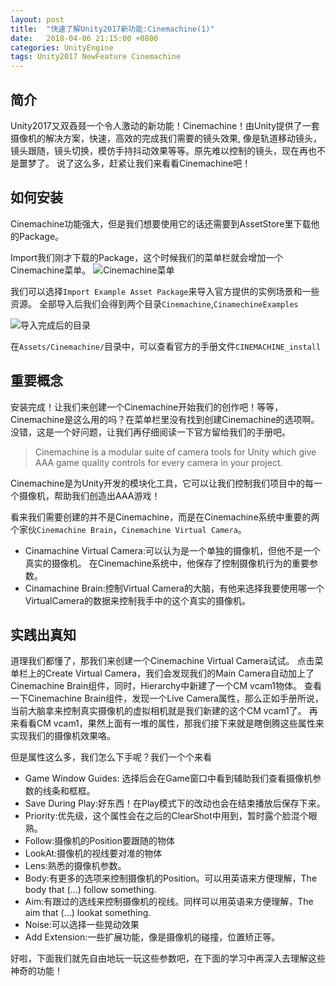 ```yaml
---
layout: post
title:  "快速了解Unity2017新功能:Cinemachine(1)"
date:   2018-04-06 21:15:00 +0800
categories: UnityEngine 
tags: Unity2017 NewFeature Cinemachine 
---
```


## 简介
Unity2017又双叒叕一个令人激动的新功能！Cinemachine！由Unity提供了一套摄像机的解决方案，快速，高效的完成我们需要的镜头效果,
像是轨道移动镜头，镜头跟随，镜头切换，模仿手持抖动效果等等。原先难以控制的镜头，现在再也不是噩梦了。
说了这么多，赶紧让我们来看看Cinemachine吧！

## 如何安装
Cinemachine功能强大，但是我们想要使用它的话还需要到AssetStore里下载他的Package。

Import我们刚才下载的Package，这个时候我们的菜单栏就会增加一个Cinemachine菜单。
![Cinemachine菜单](http://oxujermt3.bkt.clouddn.com/image/unity2017_cinemachine/1_menu.png)

我们可以选择`Import Example Asset Package`来导入官方提供的实例场景和一些资源。
全部导入后我们会得到两个目录`Cinemachine`,`CinamechineExamples`

![导入完成后的目录](http://oxujermt3.bkt.clouddn.com/image/unity2017_cinemachine/1_directory.png)

在`Assets/Cinemachine/`目录中，可以查看官方的手册文件`CINEMACHINE_install`

## 重要概念
安装完成！让我们来创建一个Cinemachine开始我们的创作吧！等等，Cinemachine是这么用的吗？在菜单栏里没有找到创建Cinemachine的选项啊。
没错，这是一个好问题，让我们再仔细阅读一下官方留给我们的手册吧。

> Cinemachine is a modular suite of camera tools for Unity which give AAA game quality controls for every camera in your project. 

Cinemachine是为Unity开发的模块化工具，它可以让我们控制我们项目中的每一个摄像机，帮助我们创造出AAA游戏！

看来我们需要创建的并不是Cinemachine，而是在Cinemachine系统中重要的两个家伙`Cinemachine Brain`，`Cinemachine Virtual Camera`。

* Cinamachine Virtual Camera:可以认为是一个单独的摄像机，但他不是一个真实的摄像机。
在Cinemachine系统中，他保存了控制摄像机行为的重要参数。
* Cinamachine Brain:控制Virtual Camera的大脑，有他来选择我要使用哪一个VirtualCamera的数据来控制我手中的这个真实的摄像机。

## 实践出真知
道理我们都懂了，那我们来创建一个Cinemachine Virtual Camera试试。
点击菜单栏上的Create Virtual Camera，我们会发现我们的Main Camera自动加上了Cinemachine Brain组件，同时，Hierarchy中新建了一个CM vcam1物体。
查看一下Cinemachine Brain组件，发现一个Live Camera属性，那么正如手册所说，当前大脑拿来控制真实摄像机的虚拟相机就是我们新建的这个CM vcam1了。
再来看看CM vcam1，果然上面有一堆的属性，那我们接下来就是瞎倒腾这些属性来实现我们的摄像机效果咯。

但是属性这么多，我们怎么下手呢？我们一个个来看
* Game Window Guides: 选择后会在Game窗口中看到辅助我们查看摄像机参数的线条和框框。
* Save During Play:好东西！在Play模式下的改动也会在结束播放后保存下来。
* Priority:优先级，这个属性会在之后的ClearShot中用到，暂时露个脸混个眼熟。
* Follow:摄像机的Position要跟随的物体
* LookAt:摄像机的视线要对准的物体
* Lens:熟悉的摄像机参数。
* Body:有更多的选项来控制摄像机的Position。可以用英语来方便理解，The body that (...) follow something.
* Aim:有跟过的选线来控制摄像机的视线。同样可以用英语来方便理解，The aim that (...) lookat something.
* Noise:可以选择一些晃动效果
* Add Extension:一些扩展功能，像是摄像机的碰撞，位置矫正等。

好啦，下面我们就先自由地玩一玩这些参数吧，在下面的学习中再深入去理解这些神奇的功能！
